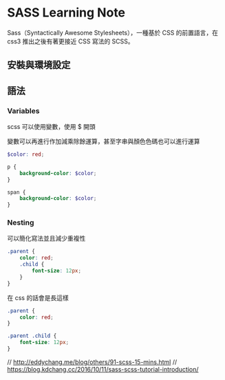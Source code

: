 # SASS Learning Note

Sass（Syntactically Awesome Stylesheets），一種基於 CSS 的前置語言，在 css3 推出之後有著更接近 CSS 寫法的 SCSS。

## 安裝與環境設定


## 語法

### Variables 

scss 可以使用變數，使用 $ 開頭

變數可以再進行作加減乘除餘運算，甚至字串與顏色色碼也可以進行運算

```scss
$color: red;

p {
    background-color: $color;
}

span {
    background-color: $color;
}
```

### Nesting 

可以簡化寫法並且減少重複性

```scss
.parent {
    color: red;
    .child {
        font-size: 12px;
    }
}
```

在 css 的話會是長這樣

```css
.parent {
    color: red;
}

.parent .child {
    font-size: 12px;
}
```

// http://eddychang.me/blog/others/91-scss-15-mins.html
// https://blog.kdchang.cc/2016/10/11/sass-scss-tutorial-introduction/